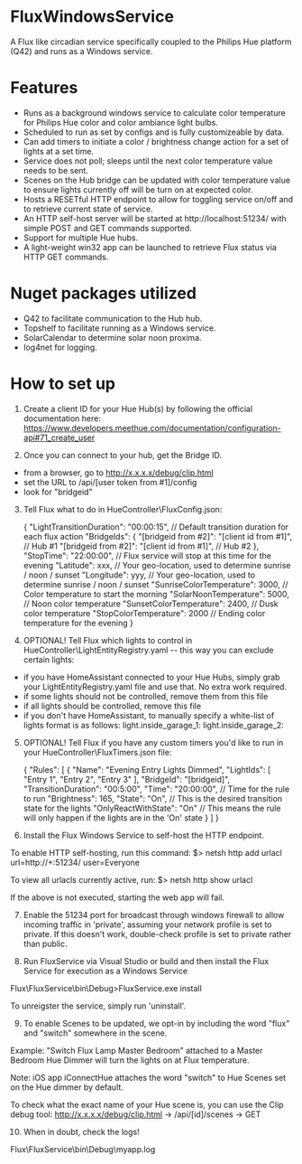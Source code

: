 # FluxWindowsService
A Flux like circadian service specifically coupled to the Philips Hue platform (Q42) and runs as a Windows service.

# Features
- Runs as a background windows service to calculate color temperature for Philips Hue color and color ambiance light bulbs.
- Scheduled to run as set by configs and is fully customizeable by data.
- Can add timers to initiate a color / brightness change action for a set of lights at a set time.
- Service does not poll; sleeps until the next color temperature value needs to be sent.
- Scenes on the Hub bridge can be updated with color temperature value to ensure lights currently off will be turn on at expected color.
- Hosts a RESETful HTTP endpoint to allow for toggling service on/off and to retrieve current state of service.
- An HTTP self-host server will be started at http://localhost:51234/ with simple POST and GET commands supported.
- Support for multiple Hue hubs.
- A light-weight win32 app can be launched to retrieve Flux status via HTTP GET commands.

# Nuget packages utilized
- Q42 to facilitate communication to the Hub hub.
- Topshelf to facilitate running as a Windows service.
- SolarCalendar to determine solar noon proxima.
- log4net for logging.

# How to set up

1. Create a client ID for your Hue Hub(s) by following the official documentation here:
https://www.developers.meethue.com/documentation/configuration-api#71_create_user

2. Once you can connect to your hub, get the Bridge ID.
- from a browser, go to http://x.x.x.x/debug/clip.html
- set the URL to /api/[user token from #1]/config
- look for "bridgeid"

3. Tell Flux what to do in HueController\FluxConfig.json:

    {
        "LightTransitionDuration": "00:00:15",           // Default transition duration for each flux action
        "BridgeIds": {
            "[bridgeid from #2]": "[client id from #1]", // Hub #1
            "[bridgeid from #2]": "[client id from #1]", // Hub #2
        },
        "StopTime": "22:00:00",                          // Flux service will stop at this time for the evening
        "Latitude": xxx,                                 // Your geo-location, used to determine sunrise / noon / sunset
        "Longitude": yyy,                                // Your geo-location, used to determine sunrise / noon / sunset
        "SunriseColorTemperature": 3000,                 // Color temperature to start the morning
        "SolarNoonTemperature": 5000,                    // Noon color temperature
        "SunsetColorTemperature": 2400,                  // Dusk color temperature
        "StopColorTemperature": 2000                     // Ending color temperature for the evening
    }

4. OPTIONAL! Tell Flux which lights to control in HueController\LightEntityRegistry.yaml -- this way you can exclude certain lights:
- if you have HomeAssistant connected to your Hue Hubs, simply grab your LightEntityRegistry.yaml file and use that. No extra work required.
- if some lights should not be controlled, remove them from this file
- if all lights should be controlled, remove this file
- if you don't have HomeAssistant, to manually specify a white-list of lights format is as follows:
  light.inside_garage_1:
  light.inside_garage_2: 

5. OPTIONAL! Tell Flux if you have any custom timers you'd like to run in your HueController\FluxTimers.json file:

    {
        "Rules": [
            {
                "Name": "Evening Entry Lights Dimmed",
                "LightIds": [
                    "Entry 1",
                    "Entry 2",
                    "Entry 3"
                ],
                "BridgeId": "[bridgeid]",
                "TransitionDuration": "00:5:00",
                "Time": "20:00:00",          // Time for the rule to run
                "Brightness": 165,
                "State": "On",               // This is the desired transition state for the lights
                "OnlyReactWithState": "On"   // This means the rule will only happen if the lights are in the 'On' state
            }
        ]
    }


6. Install the Flux Windows Service to self-host the HTTP endpoint.

  To enable HTTP self-hosting, run this command:
  $> netsh http add urlacl url=http://+:51234/ user=Everyone

  To view all urlacls currently active, run:
  $> netsh http show urlacl
  
  If the above is not executed, starting the web app will fail.
  
7. Enable the 51234 port for broadcast through windows firewall to allow incoming traffic in 'private', assuming your
   network profile is set to private. If this doesn't work, double-check profile is set to private rather than public.

8. Run FluxService via Visual Studio or build and then install the Flux Service for execution as a Windows Service

  Flux\FluxService\bin\Debug>FluxService.exe install
  
  To unreigster the service, simply run 'uninstall'.
  
9. To enable Scenes to be updated, we opt-in by including the word "flux" and "switch" somewhere in the scene.

  Example: "Switch Flux Lamp Master Bedroom" attached to a Master Bedroom Hue Dimmer will turn the lights on at Flux temperature.
  
  Note: iOS app iConnectHue attaches the word "switch" to Hue Scenes set on the Hue dimmer by default.
  
  To check what the exact name of your Hue scene is, you can use the Clip debug tool:
  http://x.x.x.x/debug/clip.html -> /api/[id]/scenes -> GET
  
10. When in doubt, check the logs!

  Flux\FluxService\bin\Debug\myapp.log



